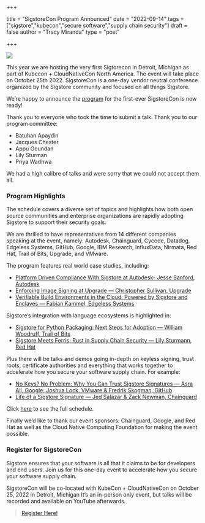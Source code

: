 +++

title = "SigstoreCon Program Announced"
date = "2022-09-14"
tags = ["sigstore","kubecon","secure software","supply chain security"]
draft = false
author = "Tracy Miranda"
type = "post"

+++

![](/images/sigstorecon.jpg)

This year we are hosting the very first Sigtorecon in Detroit, Michigan as part of Kubecon + CloudNativeCon North America. The event will take place on October 25th 2022. SigstoreCon is a one-day vendor neutral conference organized by the Sigstore community and focused on all things Sigstore.

We’re happy to announce the [program](https://events.linuxfoundation.org/sigstorecon-north-america/program/schedule/) for the first-ever SigstoreCon is now ready!

Thank you to everyone who took the time to submit a talk. Thank you to our program committee:

- Batuhan Apaydin
- Jacques Chester
- Appu Goundan
- Lily Sturman
- Priya Wadhwa

We had a high calibre of talks and were sorry that we could not accept them all.

### Program Highlights

The schedule covers a diverse set of topics and highlights how both open source communities and enterprise organizations are rapidly adopting Sigstore to support their security goals.

We are thrilled to have representatives from 14 different companies speaking at the event, namely: Autodesk, Chainguard, Cycode, Datadog, Edgeless Systems, GitHub, Google, IBM Research, InfluxData, Nirmata, Red Hat, Trail of Bits, Upgrade, and VMware.

The program features real world case studies, including:

- [Platform Driven Compliance With Sigstore at Autodesk- Jesse Sanford, Autodesk](https://sigstoreconna22.sched.com/?iframe=yes&w=100%&sidebar=yes&bg=no#)
- [Enforcing Image Signing at Upgrade — Christopher Sullivan, Upgrade](https://sigstoreconna22.sched.com/?iframe=yes&w=100%&sidebar=yes&bg=no#)
- [Verifiable Build Environments in the Cloud: Powered by Sigstore and Enclaves — Fabian Kammel, Edgeless Systems](https://sigstoreconna22.sched.com/?iframe=yes&w=100%&sidebar=yes&bg=no#)

Sigstore’s integration with language ecosystems is highlighted in:

- [Sigstore for Python Packaging: Next Steps for Adoption — William Woodruff, Trail of Bits](https://sigstoreconna22.sched.com/?iframe=yes&w=100%&sidebar=yes&bg=no#)
- [Sigstore Meets Ferris: Rust in Supply Chain Security — Lily Sturmann, Red Hat](https://sigstoreconna22.sched.com/?iframe=yes&w=100%&sidebar=yes&bg=no#)

Plus there will be talks and demos going in-depth on keyless signing, trust roots, certificate authorities and everything that works together to accelerate how you secure your software supply chain. For example:

- [No Keys? No Problem: Why You Can Trust Sigstore Signatures — Asra Ali, Google; Joshua Lock, VMware & Fredrik Skogman, GitHub](https://sigstoreconna22.sched.com/#)
- [Life of a Sigstore Signature — Jed Salazar & Zack Newman, Chainguard](https://sigstoreconna22.sched.com/#)

Click [here](https://events.linuxfoundation.org/sigstorecon-north-america/program/schedule/) to see the full schedule.

Finally we’d like to thank our event sponsors: Chainguard, Google, and Red Hat as well as the Cloud Native Computing Foundation for making the event possible.

### Register for SigstoreCon

Sigstore ensures that your software is all that it claims to be for developers and end users. Join us for this one-day event to accelerate how you secure your software supply chain.

SigstoreCon will be co-located with KubeCon + CloudNativeCon on October 25, 2022 in Detroit, Michigan It’s an in-person only event, but talks will be recorded and available on YouTube afterwards.

> [Register Here!](https://events.linuxfoundation.org/sigstorecon-north-america/register/)